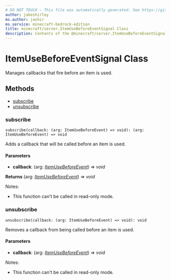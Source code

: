 ```yaml
---
# DO NOT TOUCH — This file was automatically generated. See https://github.com/mojang/minecraftapidocsgenerator to modify descriptions, examples, etc.
author: jakeshirley
ms.author: jashir
ms.service: minecraft-bedrock-edition
title: minecraft/server.ItemUseBeforeEventSignal Class
description: Contents of the @minecraft/server.ItemUseBeforeEventSignal class.
---
```

# ItemUseBeforeEventSignal Class

Manages callbacks that fire before an item is used.

## Methods
- [subscribe](#subscribe)
- [unsubscribe](#unsubscribe)

### **subscribe**
`
subscribe(callback: (arg: ItemUseBeforeEvent) => void): (arg: ItemUseBeforeEvent) => void
`

Adds a callback that will be called before an item is used.

#### **Parameters**
- **callback**: (arg: [*ItemUseBeforeEvent*](ItemUseBeforeEvent.md)) => *void*

**Returns** (arg: [*ItemUseBeforeEvent*](ItemUseBeforeEvent.md)) => *void*
  
Notes:
- This function can't be called in read-only mode.

### **unsubscribe**
`
unsubscribe(callback: (arg: ItemUseBeforeEvent) => void): void
`

Removes a callback from being called before an item is used.

#### **Parameters**
- **callback**: (arg: [*ItemUseBeforeEvent*](ItemUseBeforeEvent.md)) => *void*
  
Notes:
- This function can't be called in read-only mode.
